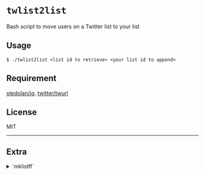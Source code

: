 # `twlist2list`

Bash script to move users on a Twitter list to your list

## Usage

```shellsession
$ ./twlist2list <list id to retrieve> <your list id to append>
```

## Requirement

[stedolan/jq](https://github.com/stedolan/jq), [twitter/twurl](https://github.com/twitter/twurl)

## License

MIT

---

## Extra

<details>
<summary>`mklistff`</summary>

Bash script to make all followings/followers jsonl of a user

## Usage

```shellsession
# make: `<screen name>.followings.jsonl`, `<screen name>.followers.jsonl`
$ ./mklistff <screen name>
```

## Requirement

[stedolan/jq](https://github.com/stedolan/jq), [twitter/twurl](https://github.com/twitter/twurl)

## License

MIT

</details>

